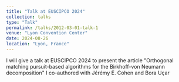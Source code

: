 ```yaml
---
title: "Talk at EUSCIPCO 2024"
collection: talks
type: "Talk"
permalink: /talks/2012-03-01-talk-1
venue: "Lyon Convention Center"
date: 2024-08-26
location: "Lyon, France"
---
```


I will give a talk at EUSCIPCO 2024 to present the article "Orthogonal matching pursuit-based algorithms for the Birkhoff-von Neumann decomposition" I co-authored with Jérémy E. Cohen and Bora Uçar
